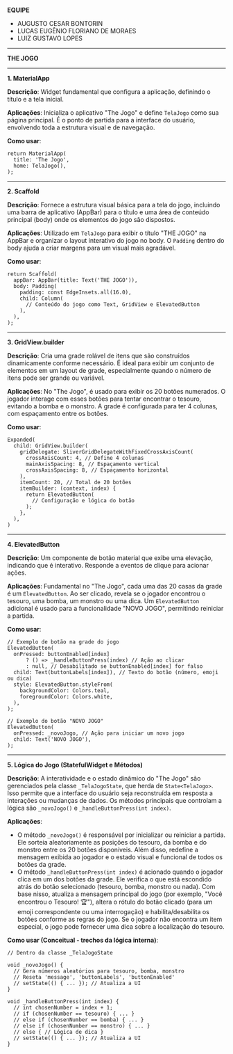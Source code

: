 **EQUIPE**
- AUGUSTO CESAR BONTORIN
- LUCAS EUGÊNIO FLORIANO DE MORAES
- LUIZ GUSTAVO LOPES

________________________________________

**THE JOGO**

________________________________________
**1. MaterialApp**

**Descrição**: Widget fundamental que configura a aplicação, definindo o título e a tela inicial.

**Aplicações**: Inicializa o aplicativo "The Jogo" e define `TelaJogo` como sua página principal. É o ponto de partida para a interface do usuário, envolvendo toda a estrutura visual e de navegação.

**Como usar**:

    return MaterialApp(
      title: 'The Jogo',
      home: TelaJogo(),
    );
________________________________________
**2. Scaffold**

**Descrição**: Fornece a estrutura visual básica para a tela do jogo, incluindo uma barra de aplicativo (AppBar) para o título e uma área de conteúdo principal (body) onde os elementos do jogo são dispostos.

**Aplicações**: Utilizado em `TelaJogo` para exibir o título "THE JOGO" na AppBar e organizar o layout interativo do jogo no body. O `Padding` dentro do body ajuda a criar margens para um visual mais agradável.

**Como usar**:

    return Scaffold(
      appBar: AppBar(title: Text('THE JOGO')),
      body: Padding(
        padding: const EdgeInsets.all(16.0),
        child: Column(
          // Conteúdo do jogo como Text, GridView e ElevatedButton
        ),
      ),
    );
________________________________________
**3. GridView.builder**

**Descrição**: Cria uma grade rolável de itens que são construídos dinamicamente conforme necessário. É ideal para exibir um conjunto de elementos em um layout de grade, especialmente quando o número de itens pode ser grande ou variável.

**Aplicações**: No "The Jogo", é usado para exibir os 20 botões numerados. O jogador interage com esses botões para tentar encontrar o tesouro, evitando a bomba e o monstro. A grade é configurada para ter 4 colunas, com espaçamento entre os botões.

**Como usar**:

    Expanded(
      child: GridView.builder(
        gridDelegate: SliverGridDelegateWithFixedCrossAxisCount(
          crossAxisCount: 4, // Define 4 colunas
          mainAxisSpacing: 8, // Espaçamento vertical
          crossAxisSpacing: 8, // Espaçamento horizontal
        ),
        itemCount: 20, // Total de 20 botões
        itemBuilder: (context, index) {
          return ElevatedButton(
            // Configuração e lógica do botão
          );
        },
      ),
    )
________________________________________
**4. ElevatedButton**

**Descrição**: Um componente de botão material que exibe uma elevação, indicando que é interativo. Responde a eventos de clique para acionar ações.

**Aplicações**: Fundamental no "The Jogo", cada uma das 20 casas da grade é um `ElevatedButton`. Ao ser clicado, revela se o jogador encontrou o tesouro, uma bomba, um monstro ou uma dica. Um `ElevatedButton` adicional é usado para a funcionalidade "NOVO JOGO", permitindo reiniciar a partida.

**Como usar**:

    // Exemplo de botão na grade do jogo
    ElevatedButton(
      onPressed: buttonEnabled[index]
          ? () => _handleButtonPress(index) // Ação ao clicar
          : null, // Desabilitado se buttonEnabled[index] for falso
      child: Text(buttonLabels[index]), // Texto do botão (número, emoji ou dica)
      style: ElevatedButton.styleFrom(
        backgroundColor: Colors.teal,
        foregroundColor: Colors.white,
      ),
    );

    // Exemplo do botão "NOVO JOGO"
    ElevatedButton(
      onPressed: _novoJogo, // Ação para iniciar um novo jogo
      child: Text('NOVO JOGO'),
    );
________________________________________
**5. Lógica do Jogo (StatefulWidget e Métodos)**

**Descrição**: A interatividade e o estado dinâmico do "The Jogo" são gerenciados pela classe `_TelaJogoState`, que herda de `State<TelaJogo>`. Isso permite que a interface do usuário seja reconstruída em resposta a interações ou mudanças de dados. Os métodos principais que controlam a lógica são `_novoJogo()` e `_handleButtonPress(int index)`.

**Aplicações**:
- O método `_novoJogo()` é responsável por inicializar ou reiniciar a partida. Ele sorteia aleatoriamente as posições do tesouro, da bomba e do monstro entre os 20 botões disponíveis. Além disso, redefine a mensagem exibida ao jogador e o estado visual e funcional de todos os botões da grade.
- O método `_handleButtonPress(int index)` é acionado quando o jogador clica em um dos botões da grade. Ele verifica o que está escondido atrás do botão selecionado (tesouro, bomba, monstro ou nada). Com base nisso, atualiza a mensagem principal do jogo (por exemplo, "Você encontrou o Tesouro! 🏆"), altera o rótulo do botão clicado (para um emoji correspondente ou uma interrogação) e habilita/desabilita os botões conforme as regras do jogo. Se o jogador não encontra um item especial, o jogo pode fornecer uma dica sobre a localização do tesouro.

**Como usar (Conceitual - trechos da lógica interna)**:

    // Dentro da classe _TelaJogoState

    void _novoJogo() {
      // Gera números aleatórios para tesouro, bomba, monstro
      // Reseta 'message', 'buttonLabels', 'buttonEnabled'
      // setState(() { ... }); // Atualiza a UI
    }

    void _handleButtonPress(int index) {
      // int chosenNumber = index + 1;
      // if (chosenNumber == tesouro) { ... }
      // else if (chosenNumber == bomba) { ... }
      // else if (chosenNumber == monstro) { ... }
      // else { // Lógica de dica }
      // setState(() { ... }); // Atualiza a UI
    }
